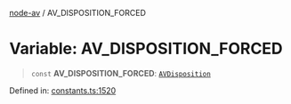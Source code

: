 [node-av](../globals.md) / AV\_DISPOSITION\_FORCED

# Variable: AV\_DISPOSITION\_FORCED

> `const` **AV\_DISPOSITION\_FORCED**: [`AVDisposition`](../type-aliases/AVDisposition.md)

Defined in: [constants.ts:1520](https://github.com/seydx/av/blob/f8631fc881b394300b1479f511d55cf1c370a87f/src/constants/constants.ts#L1520)

